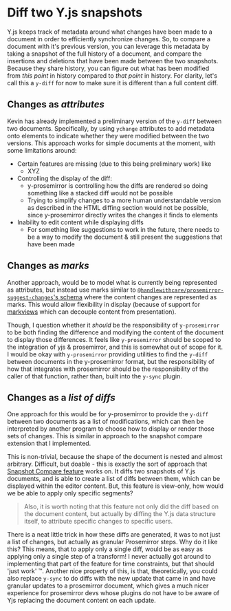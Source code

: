 
# Diff two Y.js snapshots

Y.js keeps track of metadata around what changes have been made to a document in order to efficiently synchronize changes. So, to compare a document with it's previous version, you can leverage this metadata by taking a snapshot of the full history of a document, and compare the insertions and deletions that have been made between the two snapshots. Because they share history, you can figure out what has been modified from _this point_ in history compared to _that point_ in history. For clarity, let's call this a `y-diff` for now to make sure it is different than a full content diff.

## Changes as _attributes_

Kevin has already implemented a preliminary version of the `y-diff` between two documents. Specifically, by using `ychange` attributes to add metadata onto elements to indicate whether they were modified between the two versions. This approach works for simple documents at the moment, with some limitations around:

- Certain features are missing (due to this being preliminary work) like
  - XYZ
- Controlling the display of the diff:
  - y-prosemirror is controlling how the diffs are rendered so doing something like a stacked diff would not be possible
  - Trying to simplify changes to a more human understandable version as described in the HTML diffing section would not be possible, since y-prosemirror directly writes the changes it finds to elements
- Inability to edit content while displaying diffs
  - For something like suggestions to work in the future, there needs to be a way to modify the document & still present the suggestions that have been made

## Changes as _marks_

Another approach, would be to model what is currently being represented as attributes, but instead use marks similar to [`@handlewithcare/prosemirror-suggest-changes`'s schema](https://github.com/handlewithcarecollective/prosemirror-suggest-changes?tab=readme-ov-file#schema) where the content changes are represented as marks. This would allow flexibility in display (because of support for [markviews](https://prosemirror.net/docs/ref/#view.MarkView) which can decouple content from presentation).

Though, I question whether it _should_ be the responsibility of `y-prosemirror` to be both finding the difference and modifying the content of the document to display those differences. It feels like `y-prosemirror` should be scoped to the integration of yjs & prosemirror, and this is somewhat out of scope for it. I would be okay with `y-prosemirror` providing utilities to find the `y-diff` between documents in the y-prosemirror format, but the responsibility of how that integrates with prosemirror should be the responsibility of the caller of that function, rather than, built into the `y-sync` plugin.

## Changes as a _list of diffs_

One approach for this would be for y-prosemirror to provide the `y-diff` between two documents as a list of modifications, which can then be interpreted by another program to choose how to display or render those sets of changes. This is similar in approach to the snapshot compare extension that I implemented.

This is non-trivial, because the shape of the document is nested and almost arbitrary. Difficult, but doable - this is exactly the sort of approach that [Snapshot Compare feature](https://tiptap.dev/docs/collaboration/documents/snapshot-compare#page-title) works on. It diffs two snapshots of Y.js documents, and is able to create a list of diffs between them, which can be displayed within the editor content. But, this feature is view-only, how would we be able to apply only specific segments?

> Also, it is worth noting that this feature not only did the diff based on the document content, but actually by diffing the Y.js data structure itself, to attribute specific changes to specific users.

There is a neat little trick in how these diffs are generated, it was to not just a list of changes, but actually as granular Prosemirror steps. Why do it like this? This means, that to apply only a single diff, would be as easy as applying only a single step of a transform! I never actually got around to implementing that part of the feature for time constraints, but that should 'just work' ™. Another nice property of this, is that, theoretically, you could also replace `y-sync` to do diffs with the new update that came in and have granular updates to a prosemirror document, which gives a much nicer experience for prosemirror devs whose plugins do not have to be aware of Yjs replacing the document content on each update.
